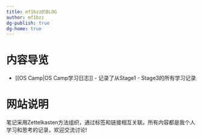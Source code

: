 ```yaml
---
title: mf1bzz的BLOG
author: mf1bzz
dg-publish: true
dg-home: true
---
```

# 内容导览

- [[OS Camp|OS Camp学习日志]] - 记录了从Stage1 - Stage3的所有学习记录

# 网站说明

笔记采用Zettelkasten方法组织，通过标签和链接相互关联。所有内容都是我个人学习和思考的记录，欢迎交流讨论!
